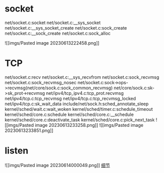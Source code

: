 # socket

net/socket.c:socket
    net/socket.c:__sys_socket
        net/socket.c:__sys_socket_create
            net/socket.c:sock_create
                net/socket.c:__sock_create
                    net/socket.c:sock_alloc

![[imgs/Pasted image 20230613222458.png]]


# TCP
net/socket.c:recv
    net/socket.c:__sys_recvfrom
        net/socket.c:sock_recvmsg
            net/socket.c:sock_recvmsg_nosec
                net/socket.c:sock->ops->recvmsg(net/core/sock.c:sock_common_recvmsg)
                    net/core/sock.c:sk->sk_prot->recvmsg
                        net/ipv4/tcp_ipv4.c:tcp_prot.recvmsg
                            net/ipv4/tcp.c:tcp_recvmsg
                                net/ipv4/tcp.c:tcp_recvmsg_locked
                                    net/ipv4/tcp.c:sk_wait_data
                                        include/net/sock.h:sched_annotate_sleep
                                            kernel/sched/wait.c:wait_woken
                                                kernel/sched/timer.c:schedule_timeout
                                                    kernel/sched/core.c:schedule
                                                        kernel/sched/core.c:__schedule
                                                            kernel/sched/core.c:deactivate_task
                                                            kernel/sched/core.c:pick_next_task
![[imgs/Pasted image 20230613233258.png]]
![[imgs/Pasted image 20230613233851.png]]

# listen

![[imgs/Pasted image 20230614000049.png]]
[细节](https://heapdump.cn/article/2300883)
